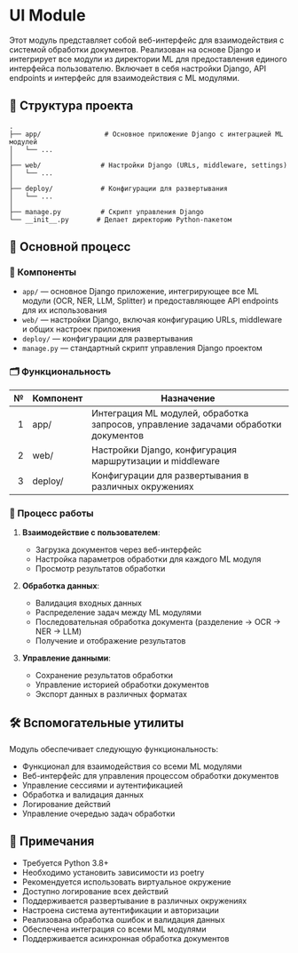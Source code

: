 # UI Module

Этот модуль представляет собой веб-интерфейс для взаимодействия с системой обработки документов. Реализован на основе Django и интегрирует все модули из директории ML для предоставления единого интерфейса пользователю. Включает в себя настройки Django, API endpoints и интерфейс для взаимодействия с ML модулями.

## 📁 Структура проекта

```
.
├── app/                # Основное приложение Django с интеграцией ML модулей
│   └── ...
│
├── web/               # Настройки Django (URLs, middleware, settings)
│   └── ...
│
├── deploy/            # Конфигурации для развертывания
│   └── ...
│
├── manage.py          # Скрипт управления Django
└── __init__.py       # Делает директорию Python-пакетом
```

## 🔁 Основной процесс

### 🧩 Компоненты

- `app/` — основное Django приложение, интегрирующее все ML модули (OCR, NER, LLM, Splitter) и предоставляющее API endpoints для их использования
- `web/` — настройки Django, включая конфигурацию URLs, middleware и общих настроек приложения
- `deploy/` — конфигурации для развертывания
- `manage.py` — стандартный скрипт управления Django проектом

### 🗂️ Функциональность

| № | Компонент    | Назначение                                                                                               |
|--:|--------------|----------------------------------------------------------------------------------------------------------|
| 1 | app/         | Интеграция ML модулей, обработка запросов, управление задачами обработки документов       |
| 2 | web/         | Настройки Django, конфигурация маршрутизации и middleware                                                |
| 3 | deploy/      | Конфигурации для развертывания в различных окружениях                                                    |

### 🔄 Процесс работы

1. **Взаимодействие с пользователем**:
   - Загрузка документов через веб-интерфейс
   - Настройка параметров обработки для каждого ML модуля
   - Просмотр результатов обработки

2. **Обработка данных**:
   - Валидация входных данных
   - Распределение задач между ML модулями
   - Последовательная обработка документа (разделение → OCR → NER → LLM)
   - Получение и отображение результатов

3. **Управление данными**:
   - Сохранение результатов обработки
   - Управление историей обработки документов
   - Экспорт данных в различных форматах

## 🛠️ Вспомогательные утилиты

Модуль обеспечивает следующую функциональность:

- Функционал для взаимодействия со всеми ML модулями
- Веб-интерфейс для управления процессом обработки документов
- Управление сессиями и аутентификацией
- Обработка и валидация данных
- Логирование действий
- Управление очередью задач обработки

## 📝 Примечания

- Требуется Python 3.8+
- Необходимо установить зависимости из poetry
- Рекомендуется использовать виртуальное окружение
- Доступно логирование всех действий
- Поддерживается развертывание в различных окружениях
- Настроена система аутентификации и авторизации
- Реализована обработка ошибок и валидация данных
- Обеспечена интеграция со всеми ML модулями
- Поддерживается асинхронная обработка документов 